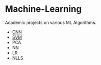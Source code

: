 # Machine-Learning
Academic projects on various ML Algorithms.
* [CNN](https://github.com/himanshu-hs3773/Machine-Learning/blob/master/CNN/Transfer_Learning.ipynb)
* [SVM](https://github.com/himanshu-hs3773/Machine-Learning/blob/master/SVM/Digit_Classifier.ipynb)
* PCA
* NN
* LR
* NLLS

